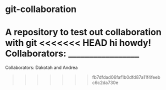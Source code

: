 # git-collaboration
A repository to test out collaboration with git
<<<<<<< HEAD
hi howdy!
Collaborators: _________________
=======

Collaborators: Dakotah and Andrea
>>>>>>> fb7dfdad06faf1b0dfd87a11f4feebc6c2da730e
